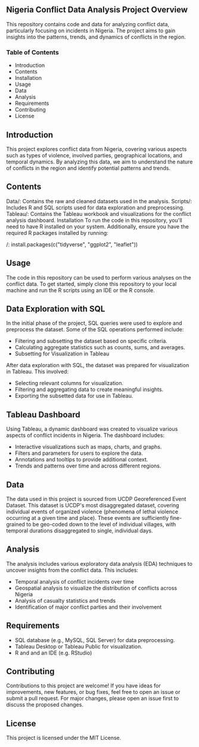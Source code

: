 ## Nigeria Conflict Data Analysis Project Overview 
This repository contains code and data for analyzing conflict data, particularly focusing on incidents in Nigeria. The project aims to gain insights into the patterns, trends, and dynamics of conflicts in the region.

### Table of Contents 
- Introduction 
- Contents 
- Installation 
- Usage 
- Data 
- Analysis
- Requirements 
- Contributing
- License
  

## Introduction 
This project explores conflict data from Nigeria, covering various aspects such as types of violence, involved parties, geographical locations, and temporal dynamics. By analyzing this data, we aim to understand the nature of conflicts in the region and identify potential patterns and trends.

## Contents
Data/: Contains the raw and cleaned datasets used in the analysis.
Scripts/: Includes R and  SQL scripts used for data exploration and preprocessing.
Tableau/: Contains the Tableau workbook and visualizations for the conflict analysis dashboard.
Installation To run the code in this repository, you'll need to have R installed on your system. Additionally, ensure you have the required R packages installed by running:

/: install.packages(c("tidyverse", "ggplot2", "leaflet")) 

## Usage 

The code in this repository can be used to perform various analyses on the conflict data. To get started, simply clone this repository to your local machine and run the R scripts using an IDE or the R console.

## Data Exploration with SQL 
In the initial phase of the project, SQL queries were used to explore and preprocess the dataset. Some of the SQL operations performed include:

- Filtering and subsetting the dataset based on specific criteria. 
- Calculating aggregate statistics such as counts, sums, and averages. 
- Subsetting for Visualization in Tableau 

After data exploration with SQL, the dataset was prepared for visualization in Tableau. This involved:

- Selecting relevant columns for visualization. 
- Filtering and aggregating data to create meaningful insights. 
- Exporting the subsetted data for use in Tableau.

## Tableau Dashboard 
Using Tableau, a dynamic dashboard was created to visualize various aspects of conflict incidents in Nigeria. The dashboard includes:

- Interactive visualizations such as maps, charts, and graphs. 
- Filters and parameters for users to explore the data. 
- Annotations and tooltips to provide additional context. 
- Trends and patterns over time and across different regions.

## Data 
The data used in this project is sourced from UCDP Georeferenced Event Dataset. This dataset is UCDP's most disaggregated dataset, covering individual events of organized violence (phenomena of lethal violence occurring at a given time and place). These events are sufficiently fine-grained to be geo-coded down to the level of individual villages, with temporal durations disaggregated to single, individual days.

## Analysis
The analysis includes various exploratory data analysis (EDA) techniques to uncover insights from the conflict data. This includes:

- Temporal analysis of conflict incidents over time 
- Geospatial analysis to visualize the distribution of conflicts across Nigeria 
- Analysis of casualty statistics and trends 
- Identification of major conflict parties and their involvement

## Requirements

- SQL database (e.g., MySQL, SQL Server) for data preprocessing.
- Tableau Desktop or Tableau Public for visualization.
- R and and an IDE (e.g. RStudio)
  
## Contributing 
Contributions to this project are welcome! If you have ideas for improvements, new features, or bug fixes, feel free to open an issue or submit a pull request. For major changes, please open an issue first to discuss the proposed changes.

## License
 This project is licensed under the MIT License.
